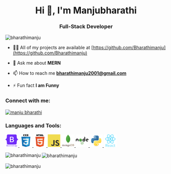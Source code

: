 <h1 align="center">Hi 👋, I'm Manjubharathi</h1>
<h3 align="center">Full-Stack Developer</h3>



<p align="left"> <img src="https://komarev.com/ghpvc/?username=bharathimanju&label=Profile%20views&color=0e75b6&style=flat" alt="bharathimanju" /> </p>


- 👨‍💻 All of my projects are available at [https://github.com/Bharathimanju](https://github.com/Bharathimanju)

- 💬 Ask me about **MERN**

- 📫 How to reach me **bharathimanju2001@gmail.com**

- ⚡ Fun fact **I am Funny**
  
  

<h3 align="left">Connect with me:</h3>
<p align="left">
<a href="https://linkedin.com/in/manju bharathi" target="blank"><img align="center" src="https://raw.githubusercontent.com/rahuldkjain/github-profile-readme-generator/master/src/images/icons/Social/linked-in-alt.svg" alt="manju bharathi" height="30" width="40" /></a>
</p>

<h3 align="left">Languages and Tools:</h3>
<p align="left"> <a href="https://getbootstrap.com" target="_blank" rel="noreferrer"> <img src="https://raw.githubusercontent.com/devicons/devicon/master/icons/bootstrap/bootstrap-plain-wordmark.svg" alt="bootstrap" width="40" height="40"/> </a> <a href="https://www.w3schools.com/css/" target="_blank" rel="noreferrer"> <img src="https://raw.githubusercontent.com/devicons/devicon/master/icons/css3/css3-original-wordmark.svg" alt="css3" width="40" height="40"/> </a> <a href="https://www.w3.org/html/" target="_blank" rel="noreferrer"> <img src="https://raw.githubusercontent.com/devicons/devicon/master/icons/html5/html5-original-wordmark.svg" alt="html5" width="40" height="40"/> </a> <a href="https://developer.mozilla.org/en-US/docs/Web/JavaScript" target="_blank" rel="noreferrer"> <img src="https://raw.githubusercontent.com/devicons/devicon/master/icons/javascript/javascript-original.svg" alt="javascript" width="40" height="40"/> </a> <a href="https://www.mongodb.com/" target="_blank" rel="noreferrer"> <img src="https://raw.githubusercontent.com/devicons/devicon/master/icons/mongodb/mongodb-original-wordmark.svg" alt="mongodb" width="40" height="40"/> </a> <a href="https://nodejs.org" target="_blank" rel="noreferrer"> <img src="https://raw.githubusercontent.com/devicons/devicon/master/icons/nodejs/nodejs-original-wordmark.svg" alt="nodejs" width="40" height="40"/> </a> <a href="https://www.python.org" target="_blank" rel="noreferrer"> <img src="https://raw.githubusercontent.com/devicons/devicon/master/icons/python/python-original.svg" alt="python" width="40" height="40"/> </a> <a href="https://reactjs.org/" target="_blank" rel="noreferrer"> <img src="https://raw.githubusercontent.com/devicons/devicon/master/icons/react/react-original-wordmark.svg" alt="react" width="40" height="40"/> </a> </p>

<p><img align="left" src="https://github-readme-stats.vercel.app/api/top-langs?username=bharathimanju&show_icons=true&locale=en&layout=compact" alt="bharathimanju" /></p>

<p>&nbsp;<img align="center" src="https://github-readme-stats.vercel.app/api?username=bharathimanju&show_icons=true&locale=en" alt="bharathimanju" /></p>

<p><img align="center" src="https://github-readme-streak-stats.herokuapp.com/?user=bharathimanju&" alt="bharathimanju" /></p>
